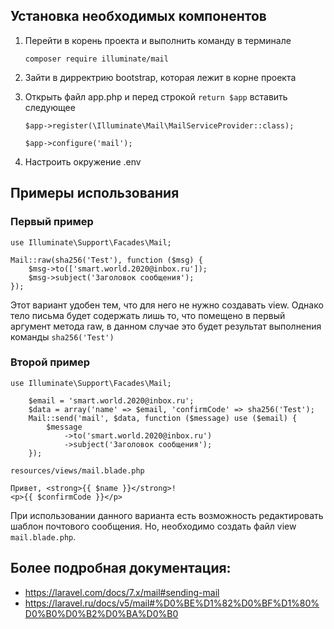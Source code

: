 ## Установка необходимых компонентов

1. Перейти в корень проекта и выполнить команду в терминале

   `composer require illuminate/mail`
1. Зайти в дирректрию bootstrap, которая лежит в корне проекта
1. Открыть файл app.php и перед строкой `return $app` вставить следующее

   `$app->register(\Illuminate\Mail\MailServiceProvider::class);`

   `$app->configure('mail');`

1. Настроить окружение .env

## Примеры использования
### Первый пример 

    use Illuminate\Support\Facades\Mail;

    Mail::raw(sha256('Test'), function ($msg) {
        $msg->to(['smart.world.2020@inbox.ru']);
        $msg->subject('Заголовок сообщения');
    });

Этот вариант удобен тем, что для него не нужно создавать view.
Однако тело письма будет содержать лишь то, что помещено в первый аргумент метода raw,
в данном случае это будет результат выполнения команды `sha256('Test')`

### Второй пример

    use Illuminate\Support\Facades\Mail;

        $email = 'smart.world.2020@inbox.ru';
        $data = array('name' => $email, 'confirmCode' => sha256('Test');
        Mail::send('mail', $data, function ($message) use ($email) {
            $message
                ->to('smart.world.2020@inbox.ru')
                ->subject('Заголовок сообщения');
        });

`resources/views/mail.blade.php`


    Привет, <strong>{{ $name }}</strong>!
    <p>{{ $confirmCode }}</p>


При использовании данного варианта есть возможность редактировать шаблон почтового сообщения. Но, необходимо создать файл view `mail.blade.php`.

## Более подробная документация:

- https://laravel.com/docs/7.x/mail#sending-mail
- https://laravel.ru/docs/v5/mail#%D0%BE%D1%82%D0%BF%D1%80%D0%B0%D0%B2%D0%BA%D0%B0
